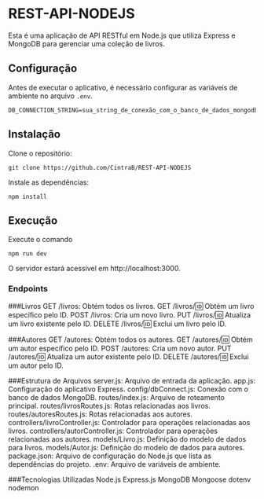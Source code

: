 # REST-API-NODEJS

Esta é uma aplicação de API RESTful em Node.js que utiliza Express e MongoDB para gerenciar uma coleção de livros.

## Configuração

Antes de executar o aplicativo, é necessário configurar as variáveis de ambiente no arquivo `.env`.

```plaintext
DB_CONNECTION_STRING=sua_string_de_conexão_com_o_banco_de_dados_mongodb
```
## Instalação

Clone o repositório:

```plaintext
git clone https://github.com/CintraB/REST-API-NODEJS
```
Instale as dependências:

```plaintext
npm install
```
## Execução

Execute o comando

```plaintext
npm run dev
```
O servidor estará acessível em http://localhost:3000.

### Endpoints
###Livros
GET /livros: Obtém todos os livros.
GET /livros/:id: Obtém um livro específico pelo ID.
POST /livros: Cria um novo livro.
PUT /livros/:id: Atualiza um livro existente pelo ID.
DELETE /livros/:id: Exclui um livro pelo ID.

###Autores
GET /autores: Obtém todos os autores.
GET /autores/:id: Obtém um autor específico pelo ID.
POST /autores: Cria um novo autor.
PUT /autores/:id: Atualiza um autor existente pelo ID.
DELETE /autores/:id: Exclui um autor pelo ID.

###Estrutura de Arquivos
server.js: Arquivo de entrada da aplicação.
app.js: Configuração do aplicativo Express.
config/dbConnect.js: Conexão com o banco de dados MongoDB.
routes/index.js: Arquivo de roteamento principal.
routes/livrosRoutes.js: Rotas relacionadas aos livros.
routes/autoresRoutes.js: Rotas relacionadas aos autores.
controllers/livroController.js: Controlador para operações relacionadas aos livros.
controllers/autorController.js: Controlador para operações relacionadas aos autores.
models/Livro.js: Definição do modelo de dados para livros.
models/Autor.js: Definição do modelo de dados para autores.
package.json: Arquivo de configuração do Node.js que lista as dependências do projeto.
.env: Arquivo de variáveis de ambiente.

###Tecnologias Utilizadas
Node.js
Express.js
MongoDB
Mongoose
dotenv
nodemon